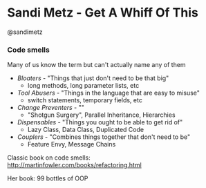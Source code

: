 # Sandi Metz - Get A Whiff Of This

@sandimetz

### Code smells

Many of us know the term but can't actually name any of them

* *Bloaters* - "Things that just don't need to be that big"
    * long methods, long parameter lists, etc
* *Tool Abusers* - "Things in the language that are easy to misuse"
    * switch statements, temporary fields, etc
* *Change Preventers* - ""
    * "Shotgun Surgery", Parallel Inheritance, Hierarchies
* *Dispensables* - "Things you ought to be able to get rid of"
    * Lazy Class, Data Class, Duplicated Code
* *Couplers* - "Combines things together that don't need to be"
    * Feature Envy, Message Chains

Classic book on code smells: http://martinfowler.com/books/refactoring.html

Her book: 99 bottles of OOP
